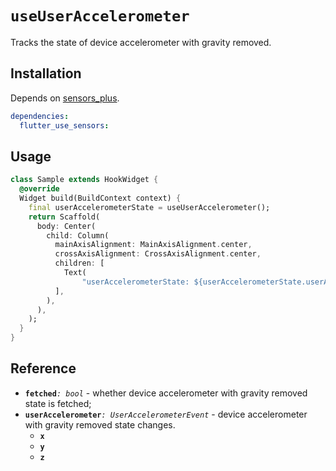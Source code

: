 # `useUserAccelerometer`

Tracks the state of device accelerometer with gravity removed.

## Installation

Depends on [sensors_plus](https://pub.dev/packages/sensors_plus).

```yaml
dependencies:
  flutter_use_sensors: 
```

## Usage

```dart
class Sample extends HookWidget {
  @override
  Widget build(BuildContext context) {
    final userAccelerometerState = useUserAccelerometer();
    return Scaffold(
      body: Center(
        child: Column(
          mainAxisAlignment: MainAxisAlignment.center,
          crossAxisAlignment: CrossAxisAlignment.center,
          children: [
            Text(
                "userAccelerometerState: ${userAccelerometerState.userAccelerometer}"),
          ],
        ),
      ),
    );
  }
}
```
## Reference

- **`fetched`**_`: bool`_ - whether device accelerometer with gravity removed state is fetched;
- **`userAccelerometer`**_`: UserAccelerometerEvent`_ - device accelerometer with gravity removed state changes.
  - **`x`** 
  - **`y`** 
  - **`z`** 